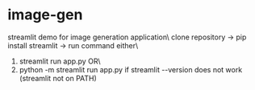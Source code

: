 # image-gen
streamlit demo for image generation application\ 
clone repository -> pip install streamlit -> run command either\ 
1. streamlit run app.py OR\ 
2. python -m streamlit run app.py if streamlit --version does not work (streamlit not on PATH)
